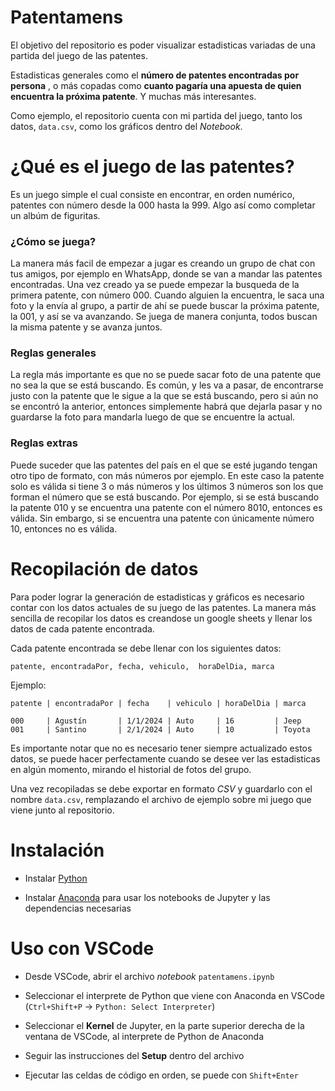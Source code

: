 # Patentamens

El objetivo del repositorio es poder visualizar estadisticas variadas de una partida del juego de las patentes.

Estadisticas generales como el **número de patentes encontradas por persona** , o más copadas como **cuanto pagaría una apuesta de quien encuentra la próxima patente**. Y muchas más interesantes.

Como ejemplo, el repositorio cuenta con mi partida del juego, tanto los datos, `data.csv`, como los gráficos dentro del *Notebook*.

# ¿Qué es el juego de las patentes?

Es un juego simple el cual consiste en encontrar, en orden numérico, patentes con número desde la 000 hasta la 999. Algo así como completar un albúm de figuritas.

### ¿Cómo se juega?
La manera más facil de empezar a jugar es creando un grupo de chat con tus amigos, por ejemplo en WhatsApp, donde se van a mandar las patentes encontradas. Una vez creado ya se puede empezar la busqueda de la primera patente, con número 000. Cuando alguien la encuentra, le saca una foto y la envía al grupo, a partir de ahí se puede buscar la próxima patente, la 001, y así se va avanzando. Se juega de manera conjunta, todos buscan la misma patente y se avanza juntos.

### Reglas generales

La regla más importante es que no se puede sacar foto de una patente que no sea la que se está buscando. Es común, y les va a pasar, de encontrarse justo con la patente que le sigue a la que se está buscando, pero si aún no se encontró la anterior, entonces simplemente habrá que dejarla pasar y no guardarse la foto para mandarla luego de que se encuentre la actual.

### Reglas extras

Puede suceder que las patentes del país en el que se esté jugando tengan otro tipo de formato, con más números por ejemplo. En este caso la patente solo es válida si tiene 3 o más números y los últimos 3 números son los que forman el número que se está buscando. Por ejemplo, si se está buscando la patente 010 y se encuentra una patente con el número 8010, entonces es válida. Sin embargo, si se encuentra una patente con únicamente número 10, entonces no es válida.

# Recopilación de datos

Para poder lograr la generación de estadisticas y gráficos es necesario contar con los datos actuales de su juego de las patentes.
La manera más sencilla de recopilar los datos es creandose un google sheets y llenar los datos de cada patente encontrada.

Cada patente encontrada se debe llenar con los siguientes datos:

 `patente, encontradaPor, fecha, vehiculo,  horaDelDia, marca`

Ejemplo:
```
patente | encontradaPor | fecha    | vehiculo | horaDelDia | marca

000     | Agustín       | 1/1/2024 | Auto     | 16         | Jeep
001     | Santino       | 2/1/2024 | Auto     | 10         | Toyota

```
Es importante notar que no es necesario tener siempre actualizado estos datos, se puede hacer perfectamente cuando se desee ver las estadisticas en algún momento, mirando el historial de fotos del grupo.

Una vez recopiladas se debe exportar en formato *CSV* y guardarlo con el nombre `data.csv`, remplazando el archivo de ejemplo sobre mi juego que viene junto al repositorio.


# Instalación

- Instalar [Python](https://www.python.org/downloads/)

- Instalar [Anaconda](https://docs.anaconda.com/free/anaconda/install/linux/) para usar los notebooks de Jupyter y las dependencias necesarias

# Uso con VSCode

- Desde VSCode, abrir el archivo *notebook* `patentamens.ipynb`

- Seleccionar el interprete de Python que viene con Anaconda en VSCode (`Ctrl+Shift+P` -> `Python: Select Interpreter`)

- Seleccionar el **Kernel** de Jupyter, en la parte superior derecha de la ventana de VSCode, al interprete de Python de Anaconda

- Seguir las instrucciones del **Setup** dentro del archivo

- Ejecutar las celdas de código en orden, se puede con `Shift+Enter`
